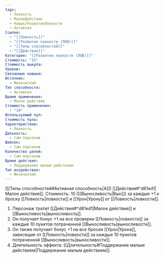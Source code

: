 ```yaml
---
tags:
  - Ловкость
  - МалоеДействие
  - Навык/РазвитиеЛовкости
  - Активная
Ссылки:
  - "[[Ловкость]]"
  - "[[Развитие ловкости (ЛОВ)]]"
  - "[[Типы способностей]]"
  - "[[Действия]]"
Категория: "[[Развитие ловкости (ЛОВ)]]"
Стоимость: "15"
Стоимость выкупа: 
Уровни: 
Связанные навыки: 
Источник:
  - Физический
Тип способности:
  - Активная
Время применения:
  - Малое действие
Стоимость применения:
  - "10"
Используемый пул: 
Стоимость пула: 
Характеристики:
  - Ловкость
Дальность:
  - Сам персонаж
Шаблон:
  - Сам персонаж
Количество целей:
  - Сам персонаж
Время действия:
  - Поддержание малым действием
Тип воздействия:
  - Физический
---
```

([[Типы способностей#Активная способность|А]]) [[Действия#^d81ed1|Малое действие]]. Стоимость: 10 ([[Выносливость|Вын]]) за каждые +1 к броску [[Ловкость|ловкости]] и [[Урон|Урону]] от [[Ловкость|ловкости]].

1. Персонаж тратит [[Действия#^d81ed1|Малое действие]] и [[Выносливость|выносливость]].
2. Он получает бонус +1 на все проверки [[Ловкость|ловкости]] за каждые 10 пунктов потраченной [[Выносливость|выносливости]]. 
3. Он также получает бонус +1 на все броски [[Урон|Урона]], зависящие от [[Ловкость|ловкости]] за каждые 10 пунктов потраченной [[Выносливость|выносливости]]. 
4. Длительность эффекта: [[Длительность#Поддержание малым действием|Поддержание малым действием]].
